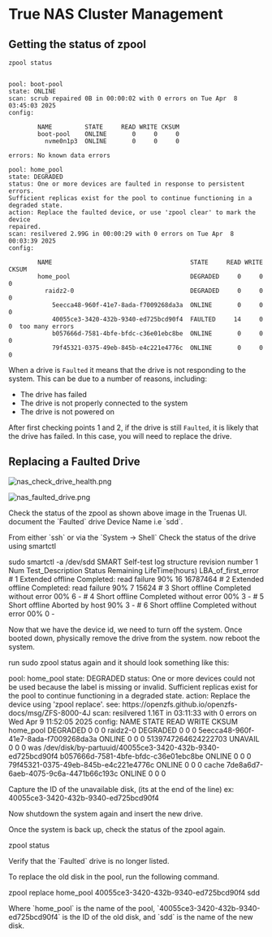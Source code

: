 # True NAS Cluster Management


## Getting the status of zpool


```
zpool status


pool: boot-pool
state: ONLINE
scan: scrub repaired 0B in 00:00:02 with 0 errors on Tue Apr  8 03:45:03 2025
config:

        NAME         STATE     READ WRITE CKSUM
        boot-pool    ONLINE       0     0     0
          nvme0n1p3  ONLINE       0     0     0

errors: No known data errors

pool: home_pool
state: DEGRADED
status: One or more devices are faulted in response to persistent errors.
Sufficient replicas exist for the pool to continue functioning in a
degraded state.
action: Replace the faulted device, or use 'zpool clear' to mark the device
repaired.
scan: resilvered 2.99G in 00:00:29 with 0 errors on Tue Apr  8 00:03:39 2025
config:

        NAME                                      STATE     READ WRITE CKSUM
        home_pool                                 DEGRADED     0     0     0
          raidz2-0                                DEGRADED     0     0     0
            5eecca48-960f-41e7-8ada-f7009268da3a  ONLINE       0     0     0
            40055ce3-3420-432b-9340-ed725bcd90f4  FAULTED     14     0     0  too many errors
            b057666d-7581-4bfe-bfdc-c36e01ebc8be  ONLINE       0     0     0
            79f45321-0375-49eb-845b-e4c221e4776c  ONLINE       0     0     0

```

When a drive is `Faulted` it means that the drive is not responding to the system. This can be due to a number of reasons, including:
- The drive has failed
- The drive is not properly connected to the system
- The drive is not powered on

After first checking points 1 and 2, if the drive is still `Faulted`, it is likely that the drive has failed. In this case, you will need to replace the drive.

## Replacing a Faulted Drive
![nas_check_drive_health.png](nas_check_drive_health.png)

![nas_faulted_drive.png](nas_faulted_drive.png)
<procedure title="Replace a Faulted Drive">
<step>
<p>Check the status of the zpool as shown above image in the Truenas UI.
   document the `Faulted` drive Device Name i.e `sdd`.</p>
</step>
<step>
<p>From either `ssh` or via the `System -> Shell` Check the status of the drive using smartctl</p>
<code-block lang="Bash">
sudo smartctl -a /dev/sdd
</code-block>
<code-block lang="Bash">
SMART Self-test log structure revision number 1
Num  Test_Description    Status                  Remaining  LifeTime(hours)  LBA_of_first_error
# 1  Extended offline    Completed: read failure       90%        16         16787464
# 2  Extended offline    Completed: read failure       90%         7         15624
# 3  Short offline       Completed without error       00%         6         -
# 4  Short offline       Completed without error       00%         3         -
# 5  Short offline       Aborted by host               90%         3         -
# 6  Short offline       Completed without error       00%         0         -
</code-block>
</step>
<step>
<p>Now that we have the device id, we need to turn off the system.
Once booted down, physically remove the drive from the system.
now reboot the system.
</p>
</step>
<step>
<p>run sudo zpool status again and it should look something like this:</p>
<code-block>
  pool: home_pool
 state: DEGRADED
status: One or more devices could not be used because the label is missing or
        invalid.  Sufficient replicas exist for the pool to continue
        functioning in a degraded state.
action: Replace the device using 'zpool replace'.
   see: https://openzfs.github.io/openzfs-docs/msg/ZFS-8000-4J
  scan: resilvered 1.16T in 03:11:33 with 0 errors on Wed Apr  9 11:52:05 2025
config:
        NAME                                      STATE     READ WRITE CKSUM
        home_pool                                 DEGRADED     0     0     0
          raidz2-0                                DEGRADED     0     0     0
            5eecca48-960f-41e7-8ada-f7009268da3a  ONLINE       0     0     0
            5139747264624222703                   UNAVAIL      0     0     0  was /dev/disk/by-partuuid/40055ce3-3420-432b-9340-ed725bcd90f4
            b057666d-7581-4bfe-bfdc-c36e01ebc8be  ONLINE       0     0     0
            79f45321-0375-49eb-845b-e4c221e4776c  ONLINE       0     0     0
        cache
          7de8a6d7-6aeb-4075-9c6a-4471b66c193c    ONLINE       0     0     0
</code-block>
<p>Capture the ID of the unavailable disk, (its at the end of the line) ex: 40055ce3-3420-432b-9340-ed725bcd90f4 </p>
</step>
<step>
Now shutdown the system again and insert the new drive.
</step>
<step>
<p>Once the system is back up, check the status of the zpool again.</p>
<code-block lang="Bash">
zpool status
</code-block>
<p>
Verify that the `Faulted` drive is no longer listed.
</p>
<p>To replace the old disk in the pool, run the following command.</p>
<code-block lang="Bash">
zpool replace home_pool 40055ce3-3420-432b-9340-ed725bcd90f4 sdd
</code-block>
<p>Where `home_pool` is the name of the pool, `40055ce3-3420-432b-9340-ed725bcd90f4` is the ID of the old disk, and `sdd` is the name of the new disk.</p>
</step>
</procedure>



